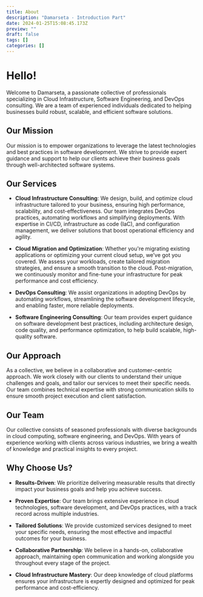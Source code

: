 ```yaml
---
title: About
description: "Damarseta - Introduction Part"
date: 2024-01-25T15:08:45.173Z
preview: ""
draft: false
tags: []
categories: []
---
```


# Hello!

Welcome to Damarseta, a passionate collective of professionals specializing in Cloud Infrastructure, Software Engineering, and DevOps consulting. We are a team of experienced individuals dedicated to helping businesses build robust, scalable, and efficient software solutions.

## Our Mission

Our mission is to empower organizations to leverage the latest technologies and best practices in software development. We strive to provide expert guidance and support to help our clients achieve their business goals through well-architected software systems.

## Our Services

- **Cloud Infrastructure Consulting**: We design, build, and optimize cloud infrastructure tailored to your business, ensuring high performance, scalability, and cost-effectiveness. Our team integrates DevOps practices, automating workflows and simplifying deployments. With expertise in CI/CD, infrastructure as code (IaC), and configuration management, we deliver solutions that boost operational efficiency and agility.

- **Cloud Migration and Optimization**: Whether you're migrating existing applications or optimizing your current cloud setup, we’ve got you covered. We assess your workloads, create tailored migration strategies, and ensure a smooth transition to the cloud. Post-migration, we continuously monitor and fine-tune your infrastructure for peak performance and cost efficiency.

- **DevOps Consulting**: We assist organizations in adopting DevOps by automating workflows, streamlining the software development lifecycle, and enabling faster, more reliable deployments.

- **Software Engineering Consulting**: Our team provides expert guidance on software development best practices, including architecture design, code quality, and performance optimization, to help build scalable, high-quality software.

## Our Approach

As a collective, we believe in a collaborative and customer-centric approach. We work closely with our clients to understand their unique challenges and goals, and tailor our services to meet their specific needs. Our team combines technical expertise with strong communication skills to ensure smooth project execution and client satisfaction.

## Our Team

Our collective consists of seasoned professionals with diverse backgrounds in cloud computing, software engineering, and DevOps. With years of experience working with clients across various industries, we bring a wealth of knowledge and practical insights to every project.

## Why Choose Us?

- **Results-Driven**: We prioritize delivering measurable results that directly impact your business goals and help you achieve success.

- **Proven Expertise**: Our team brings extensive experience in cloud technologies, software development, and DevOps practices, with a track record across multiple industries.

- **Tailored Solutions**: We provide customized services designed to meet your specific needs, ensuring the most effective and impactful outcomes for your business.

- **Collaborative Partnership**: We believe in a hands-on, collaborative approach, maintaining open communication and working alongside you throughout every stage of the project.

- **Cloud Infrastructure Mastery**: Our deep knowledge of cloud platforms ensures your infrastructure is expertly designed and optimized for peak performance and cost-efficiency.

<!--
## Contact Us

Ready to take your software development to the next level? Contact us today to learn more about how we can help you build high-quality, scalable, and efficient software solutions. -->
